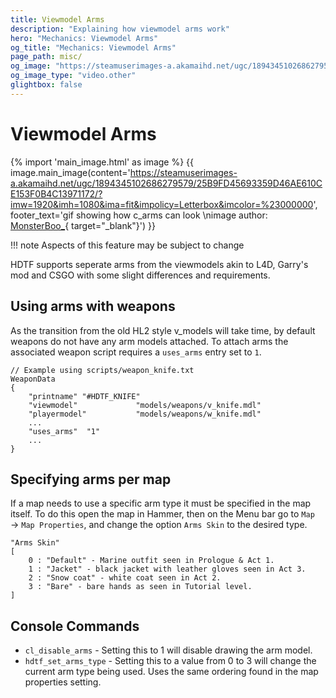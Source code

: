 ```yaml
---
title: Viewmodel Arms
description: "Explaining how viewmodel arms work"
hero: "Mechanics: Viewmodel Arms"
og_title: "Mechanics: Viewmodel Arms"
page_path: misc/
og_image: "https://steamuserimages-a.akamaihd.net/ugc/1894345102686279579/25B9FD45693359D46AE610CE153F0B4C13971172/?imw=1920&imh=1080&ima=fit&impolicy=Letterbox&imcolor=%23000000"
og_image_type: "video.other"
glightbox: false
---
```

# Viewmodel Arms
{% import 'main_image.html' as image %}
{{ image.main_image(content='https://steamuserimages-a.akamaihd.net/ugc/1894345102686279579/25B9FD45693359D46AE610CE153F0B4C13971172/?imw=1920&imh=1080&ima=fit&impolicy=Letterbox&imcolor=%23000000', footer_text='gif showing how c_arms can look               \nimage author: [MonsterBoo_](https://steamcommunity.com/sharedfiles/filedetails/?id=2796533997){ target="_blank"}') }}

!!! note
    Aspects of this feature may be subject to change

HDTF supports seperate arms from the viewmodels akin to L4D, Garry's mod and CSGO with some slight differences and requirements.

## Using arms with weapons

As the transition from the old HL2 style v_models will take time, by default weapons do not have any arm models attached. To attach arms the associated weapon script requires a `uses_arms` entry set to `1`.

```
// Example using scripts/weapon_knife.txt
WeaponData
{
	"printname"	"#HDTF_KNIFE"
	"viewmodel"				"models/weapons/v_knife.mdl"
	"playermodel"			"models/weapons/w_knife.mdl"
    ...
    "uses_arms"  "1"
    ...
}
```

## Specifying arms per map

If a map needs to use a specific arm type it must be specified in the map itself. To do this open the map in Hammer, then on the Menu bar go to `Map` → `Map Properties`, and change the option `Arms Skin` to the desired type.

```
"Arms Skin"
[    
    0 : "Default" - Marine outfit seen in Prologue & Act 1.
    1 : "Jacket" - black jacket with leather gloves seen in Act 3.
    2 : "Snow coat" - white coat seen in Act 2.
    3 : "Bare" - bare hands as seen in Tutorial level.
]
```

## Console Commands

- `cl_disable_arms` - Setting this to 1 will disable drawing the arm model.
- `hdtf_set_arms_type` - Setting this to a value from 0 to 3 will change the current arm type being used. Uses the same ordering found in the map properties setting.